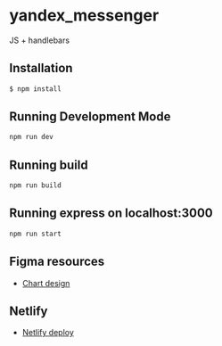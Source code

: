 # yandex_messenger

JS + handlebars

## Installation

```bash
$ npm install
```

## Running Development Mode

```bash
npm run dev
```

## Running build

```bash
npm run build
```

## Running express on localhost:3000

```bash
npm run start
```

## Figma resources

- [Chart design](https://www.figma.com/file/24EUnEHGEDNLdOcxg7ULwV/Chat?node-id=0%3A1)

## Netlify

- [Netlify deploy](https://voluble-zabaione-0a1092.netlify.app/)
